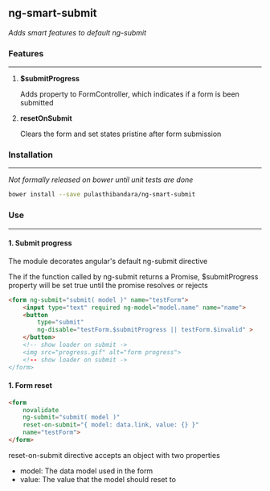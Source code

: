 ## ng-smart-submit
*Adds smart features to default ng-submit*

### Features
---
1. **$submitProgress**
    
    Adds property to FormController, which indicates if a form is been submitted
2. **resetOnSubmit** 

    Clears the form and set states pristine after form submission

### Installation
---
*Not formally released on bower until unit tests are done*

```bash
bower install --save pulasthibandara/ng-smart-submit
```

### Use
---

#### 1. Submit progress

The module decorates angular's default ng-submit directive

The if the function called by ng-submit returns a Promise, $submitProgress
property will be set true until the promise resolves or rejects

```html
<form ng-submit="submit( model )" name="testForm">
    <input type="text" required ng-model="model.name" name="name">
    <button 
        type="submit"
        ng-disable="testForm.$submitProgress || testForm.$invalid" >
    </button>
    <!-- show loader on submit ->
    <img src="progress.gif" alt="form progress">
    <!-- show loader on submit ->
</form>
```

#### 1. Form reset

```html
<form 
    novalidate 
    ng-submit="submit( model )" 
    reset-on-submit="{ model: data.link, value: {} }" 
    name="testForm">
</form>
```

reset-on-submit directive accepts an object with two properties
- model: The data model used in the form
- value: The value that the model should reset to

